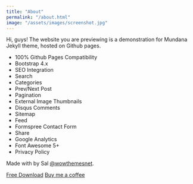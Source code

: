 ```yaml
---
title: "About"
permalink: "/about.html"
image: "/assets/images/screenshot.jpg"
---
```


Hi, guys! The website you are previewing is a demonstration for Mundana Jekyll theme, hosted on Github pages. 

- 100% Github Pages Compatibility
- Bootstrap 4.x
- SEO Integration
- Search
- Categories
- Prev/Next Post
- Pagination
- External Image Thumbnails
- Disqus Comments
- Sitemap
- Feed
- Formspree Contact Form
- Share
- Google Analytics
- Font Awesome 5+
- Privacy Policy

Made with <i class="fa fa-heart text-danger"></i> by Sal [@wowthemesnet](https://www.wowthemes.net/category/free-themes-templates/).

<a class="btn btn-success btn-round" href="{{site.baseurl}}/buy-me-a-coffee.html"><i class="fa fa-download"></i> Free Download</a> <a class="btn btn-warning btn-round" href="{{site.baseurl}}/buy-me-a-coffee.html"><i class="fa fa-coffee"></i> Buy me a coffee</a>
